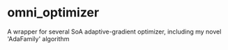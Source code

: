 # omni_optimizer
A wrapper for several SoA adaptive-gradient optimizer, including my novel 'AdaFamily' algorithm
